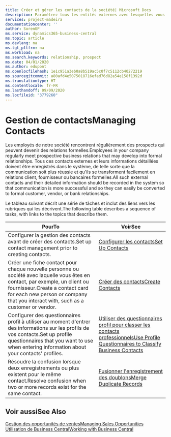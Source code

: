```yaml
---
title: Créer et gérer les contacts de la société| Microsoft Docs
description: Paramétrez tous les entités externes avec lesquelles vous avez une relation d'affaires (par exemple les prospects, les clients, les fournisseurs, et les consultants) comme contacts.
services: project-madeira
documentationcenter: ''
author: SorenGP
ms.service: dynamics365-business-central
ms.topic: article
ms.devlang: na
ms.tgt_pltfrm: na
ms.workload: na
ms.search.keywords: relationship, prospect
ms.date: 04/01/2020
ms.author: edupont
ms.openlocfilehash: 1e1c951a3eb0a8b519ac5c0f7c5112cb40272219
ms.sourcegitcommit: a80afd4e5075018716efad76d82a54e158f1392d
ms.translationtype: HT
ms.contentlocale: fr-FR
ms.lasthandoff: 09/09/2020
ms.locfileid: "3779260"
---
```

# <a name="managing-contacts"></a><span data-ttu-id="a7acd-103">Gestion de contacts</span><span class="sxs-lookup"><span data-stu-id="a7acd-103">Managing Contacts</span></span>
<span data-ttu-id="a7acd-104">Les employés de notre société rencontrent régulièrement des prospects qui peuvent devenir des relations formelles.</span><span class="sxs-lookup"><span data-stu-id="a7acd-104">Employees in your company regularly meet prospective business relations that may develop into formal relationships.</span></span> <span data-ttu-id="a7acd-105">Tous ces contacts externes et leurs informations détaillées doivent être enregistrés dans le système, de telle sorte que la communication soit plus réussie et qu'ils se transforment facilement en relations client, fournisseur ou bancaires formelles.</span><span class="sxs-lookup"><span data-stu-id="a7acd-105">All such external contacts and their detailed information should be recorded in the system so that communication is more successful and so they can easily be converted to formal customer, vendor, or bank relationships.</span></span>

<span data-ttu-id="a7acd-106">Le tableau suivant décrit une série de tâches et inclut des liens vers les rubriques qui les décrivent.</span><span class="sxs-lookup"><span data-stu-id="a7acd-106">The following table describes a sequence of tasks, with links to the topics that describe them.</span></span>

| <span data-ttu-id="a7acd-107">Pour</span><span class="sxs-lookup"><span data-stu-id="a7acd-107">To</span></span> | <span data-ttu-id="a7acd-108">Voir</span><span class="sxs-lookup"><span data-stu-id="a7acd-108">See</span></span> |
| --- | --- |
| <span data-ttu-id="a7acd-109">Configurer la gestion des contacts avant de créer des contacts.</span><span class="sxs-lookup"><span data-stu-id="a7acd-109">Set up contact management prior to creating contacts.</span></span> |[<span data-ttu-id="a7acd-110">Configurer les contacts</span><span class="sxs-lookup"><span data-stu-id="a7acd-110">Set Up Contacts</span></span>](marketing-setup-contacts.md) |
| <span data-ttu-id="a7acd-111">Créer une fiche contact pour chaque nouvelle personne ou société avec laquelle vous êtes en contact, par exemple, un client ou fournisseur.</span><span class="sxs-lookup"><span data-stu-id="a7acd-111">Create a contact card for each new person or company that you interact with, such as a customer or vendor.</span></span> |[<span data-ttu-id="a7acd-112">Créer des contacts</span><span class="sxs-lookup"><span data-stu-id="a7acd-112">Create Contacts</span></span>](marketing-create-contact-companies.md) |
|<span data-ttu-id="a7acd-113">Configurer des questionnaires profil à utiliser au moment d'entrer des informations sur les profils de vos contacts.</span><span class="sxs-lookup"><span data-stu-id="a7acd-113">Set up profile questionnaires that you want to use when entering information about your contacts' profiles.</span></span>|[<span data-ttu-id="a7acd-114">Utiliser des questionnaires profil pour classer les contacts professionnels</span><span class="sxs-lookup"><span data-stu-id="a7acd-114">Use Profile Questionnaires to Classify Business Contacts</span></span>](marketing-create-contact-profile-questionnaire.md)|
|<span data-ttu-id="a7acd-115">Résoudre la confusion lorsque deux enregistrements ou plus existent pour le même contact.</span><span class="sxs-lookup"><span data-stu-id="a7acd-115">Resolve confusion when two or more records exist for the same contact.</span></span>|[<span data-ttu-id="a7acd-116">Fusionner l'enregistrement des doublons</span><span class="sxs-lookup"><span data-stu-id="a7acd-116">Merge Duplicate Records</span></span>](sales-how-merge-duplicate-records.md)|

## <a name="see-also"></a><span data-ttu-id="a7acd-117">Voir aussi</span><span class="sxs-lookup"><span data-stu-id="a7acd-117">See Also</span></span>
[<span data-ttu-id="a7acd-118">Gestion des opportunités de ventes</span><span class="sxs-lookup"><span data-stu-id="a7acd-118">Managing Sales Opportunities</span></span>](marketing-manage-sales-opportunities.md)  
[<span data-ttu-id="a7acd-119">Utilisation de Business Central</span><span class="sxs-lookup"><span data-stu-id="a7acd-119">Working with Business Central</span></span>](ui-work-product.md)  
